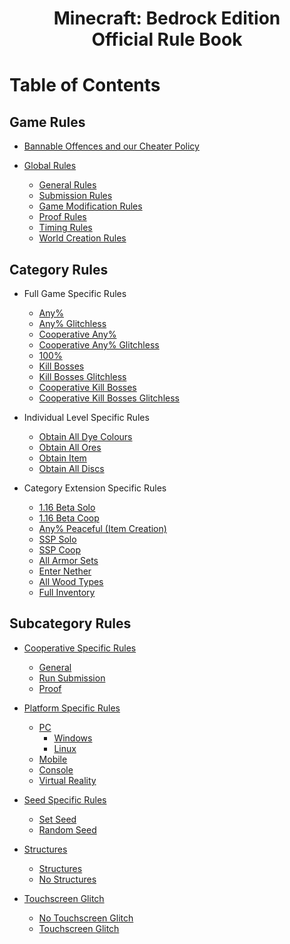 <h1 align="center">
Minecraft: Bedrock Edition
<br>
Official Rule Book
</h1>

# Table of Contents

## Game Rules

* [Bannable Offences and our Cheater Policy](cheaters/README.md)

* [Global Rules](global/README.md)
	- [General Rules](global/README.md#general-rules)
	- [Submission Rules](global/README.md#submission-rules)
	- [Game Modification Rules](global/README.md#game-modification-rules)
	- [Proof Rules](global/README.md#proof-rules)
	- [Timing Rules](global/README.md#timing-rules)
	- [World Creation Rules](global/README.md#world-creation-rules)

## Category Rules

* Full Game Specific Rules
	- [Any%](fullgame/any.md)
	- [Any% Glitchless](fullgame/any-glitchless.md)
	- [Cooperative Any%](fullgame/coop-any.md)
	- [Cooperative Any% Glitchless](fullgame/coop-any-glitchless.md)
	- [100%](fullgame/hundo.md)
	- [Kill Bosses](fullgame/bosses.md)
	- [Kill Bosses Glitchless](fullgame/bosses-glitchless.md)
	- [Cooperative Kill Bosses](fullgame/coop-bosses.md)
	- [Cooperative Kill Bosses Glitchless](fullgame/coop-bosses-glitchless.md)

* Individual Level Specific Rules
	- [Obtain All Dye Colours](il/dyes.md)
	- [Obtain All Ores](il/ores.md)
	- [Obtain Item](il/item.md)
	- [Obtain All Discs](il/discs.md)

* Category Extension Specific Rules
	- [1.16 Beta Solo](catext/beta.md)
	- [1.16 Beta Coop](catext/beta-coop.md)
	- [Any% Peaceful (Item Creation)](catext/any-peaceful-ic.md)
	- [SSP Solo](catext/ssp.md)
	- [SSP Coop](catext/ssp-coop.md)
	- [All Armor Sets](catext/armor.md)
	- [Enter Nether](catext/nether.md)
	- [All Wood Types](catext/woods.md)
	- [Full Inventory](catext/fullinv.md)

## Subcategory Rules

* [Cooperative Specific Rules](coop/README.md)
	- [General](coop/README.md#general)
	- [Run Submission](coop/README.md#run-submission)
	- [Proof](coop/README.md#proof)

* [Platform Specific Rules](platform/README.md)
	- [PC](platform/README.md#pc)
		+ [Windows](platform/README.md#windows)
		+ [Linux](platform/README.md#linux)
	- [Mobile](platform/README.md#mobile)
	- [Console](platform/README.md#console)
	- [Virtual Reality](platform/README.md#virtual-reality)

* [Seed Specific Rules](seed/README.md)
	- [Set Seed](seed/README.md#set-seed)
	- [Random Seed](seed/README.md#random-seed)

* [Structures](structures/README.md)
	- [Structures](structures/README.md#structures)
	- [No Structures](structures/README.md#no-structures)

* [Touchscreen Glitch](tsglitch/README.md)
	- [No Touchscreen Glitch](tsglitch/README.md#no-touchscreen-glitch)
	- [Touchscreen Glitch](tsglitch/README.md#touchscreen-glitch)
